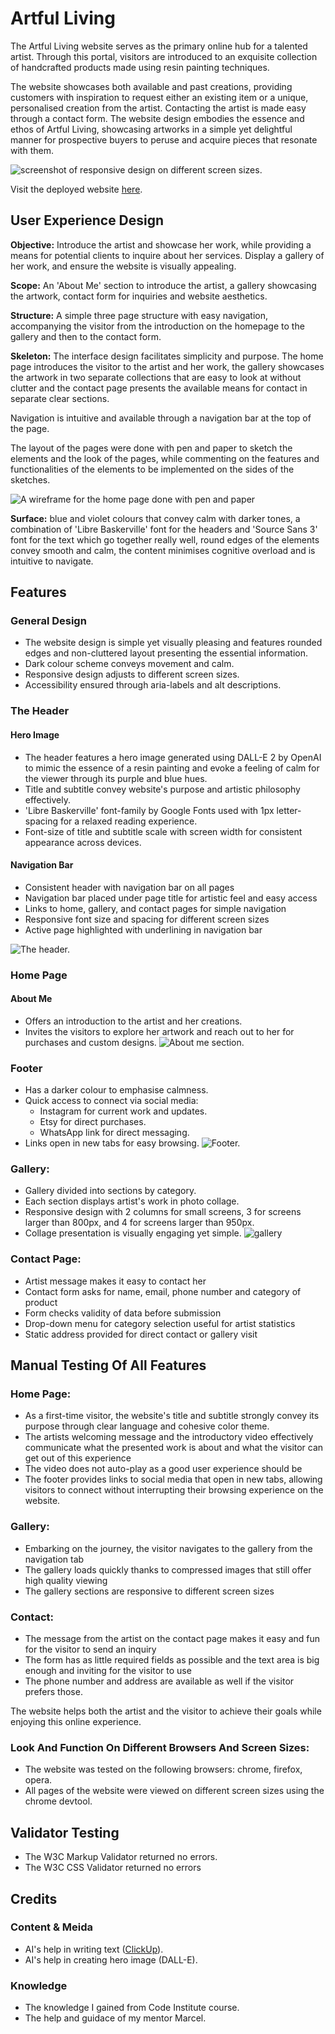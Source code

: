 # Artful Living
The Artful Living website serves as the primary online hub for a talented artist. Through this portal, visitors are introduced to an exquisite collection of handcrafted products made using resin painting techniques.

The website showcases both available and past creations, providing customers with inspiration to request either an existing item or a unique, personalised creation from the artist. Contacting the artist is made easy through a contact form. The website design embodies the essence and ethos of Artful Living, showcasing artworks in a simple yet delightful manner for prospective buyers to peruse and acquire pieces that resonate with them.

![screenshot of responsive design on different screen sizes.](/assets/images/screenshots/am-i-responsive.png)

Visit the deployed website [here](https://id10tothe9.github.io/ci-portfolio1-artful-living).

## User Experience Design
**Objective:** Introduce the artist and showcase her work, while providing a means for potential clients to inquire about her services. Display a gallery of her work, and ensure the website is visually appealing.

**Scope:** An 'About Me' section to introduce the artist, a gallery showcasing the artwork, contact form for inquiries and website aesthetics.

**Structure:** A simple three page structure with easy navigation, accompanying the visitor from the introduction on the homepage to the gallery and then to the contact form.

**Skeleton:** The interface design facilitates simplicity and purpose. The home page introduces the visitor to the artist and her work, the gallery showcases the artwork in two separate collections that are easy to look at without clutter and the contact page presents the available means for contact in separate clear sections.

Navigation is intuitive and available through a navigation bar at the top of the page.

The layout of the pages were done with pen and paper to sketch the elements and the look of the pages, while commenting on the features and functionalities of the elements to be implemented on the sides of the sketches.

![A wireframe for the home page done with pen and paper](/assets/images/screenshots/home.png)

**Surface:** blue and violet colours that convey calm with darker tones, a combination of 'Libre Baskerville' font for the headers and 'Source Sans 3' font for the text which go together really well, round edges of the elements convey smooth and calm, the content minimises cognitive overload and is intuitive to navigate.

## Features
### General Design
- The website design is simple yet visually pleasing and features rounded edges and non-cluttered layout presenting the essential information.
- Dark colour scheme conveys movement and calm.
- Responsive design adjusts to different screen sizes.
- Accessibility ensured through aria-labels and alt descriptions.

### The Header
#### Hero Image
- The header features a hero image generated using DALL-E 2 by OpenAI to mimic the essence of a resin painting and evoke a feeling of calm for the viewer through its purple and blue hues.
- Title and subtitle convey website's purpose and artistic philosophy effectively.
- 'Libre Baskerville' font-family by Google Fonts used with 1px letter-spacing for a relaxed reading experience.
- Font-size of title and subtitle scale with screen width for consistent appearance across devices.

#### Navigation Bar
- Consistent header with navigation bar on all pages
- Navigation bar placed under page title for artistic feel and easy access
- Links to home, gallery, and contact pages for simple navigation
- Responsive font size and spacing for different screen sizes
- Active page highlighted with underlining in navigation bar

![The header.](/assets/images/screenshots/header.png)

### Home Page
#### About Me
- Offers an introduction to the artist and her creations.
- Invites the visitors to explore her artwork and reach out to her for purchases and custom designs.
![About me section.](/assets/images/screenshots/about-me.png)

### Footer
- Has a darker colour to emphasise calmness.
- Quick access to connect via social media:
  - Instagram for current work and updates.
  - Etsy for direct purchases.
  - WhatsApp link for direct messaging.
- Links open in new tabs for easy browsing.
![Footer.](/assets/images/screenshots/footer.png)

### Gallery:
- Gallery divided into sections by category.
- Each section displays artist's work in photo collage.
- Responsive design with 2 columns for small screens, 3 for screens larger than 800px, and 4 for screens larger than 950px.
- Collage presentation is visually engaging yet simple.
![gallery](/assets/images/screenshots/gallery.png)

### Contact Page:
- Artist message makes it easy to contact her
- Contact form asks for name, email, phone number and category of product
- Form checks validity of data before submission
- Drop-down menu for category selection useful for artist statistics
- Static address provided for direct contact or gallery visit

## Manual Testing Of All Features
### Home Page:
- As a first-time visitor, the website's title and subtitle strongly convey its purpose through clear language and cohesive color theme.
- The artists welcoming message and the introductory video effectively communicate what the presented work is about and what the visitor can get out of this experience
- The video does not auto-play as a good user experience should be
- The footer provides links to social media that open in new tabs, allowing visitors to connect without interrupting their browsing experience on the website.

### Gallery:
- Embarking on the journey, the visitor navigates to the gallery from the navigation tab
- The gallery loads quickly thanks to compressed images that still offer high quality viewing
- The gallery sections are responsive to different screen sizes

### Contact:
- The message from the artist on the contact page makes it easy and fun for the visitor to send an inquiry
- The form has as little required fields as possible and the text area is big enough and inviting for the visitor to use
- The phone number and address are available as well if the visitor prefers those.

The website helps both the artist and the visitor to achieve their goals while enjoying this online experience.

### Look And Function On Different Browsers And Screen Sizes:
- The website was tested on the following browsers: chrome, firefox, opera.
- All pages of the website were viewed on different screen sizes using the chrome devtool.

## Validator Testing
- The W3C Markup Validator returned no errors.
- The W3C CSS Validator returned no errors

## Credits
### Content & Meida
- AI's help in writing text ([ClickUp](www.clickup.com)).
- AI's help in creating hero image (DALL-E).

### Knowledge
- The knowledge I gained from Code Institute course.
- The help and guidace of my mentor Marcel.